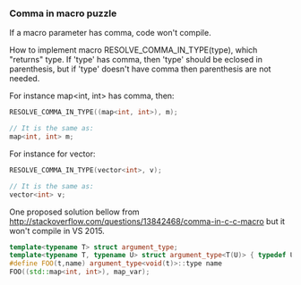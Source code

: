 ### Comma in macro puzzle

If a macro parameter has comma, code won't compile.

How to implement macro RESOLVE_COMMA_IN_TYPE(type), which "returns" type.
If 'type' has comma, then 'type' should be eclosed in parenthesis, but if 'type' doesn't have comma then parenthesis are not needed.

For instance map<int, int> has comma, then:
```C++
RESOLVE_COMMA_IN_TYPE((map<int, int>), m);

// It is the same as:
map<int, int> m;
```

For instance for vector<int>:
```C++
RESOLVE_COMMA_IN_TYPE(vector<int>, v); 

// It is the same as:
vector<int> v;
```

One proposed solution bellow from http://stackoverflow.com/questions/13842468/comma-in-c-c-macro but it won't compile in VS 2015.

```C++
template<typename T> struct argument_type;
template<typename T, typename U> struct argument_type<T(U)> { typedef U type; };
#define FOO(t,name) argument_type<void(t)>::type name
FOO((std::map<int, int>), map_var);
```


